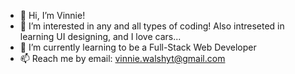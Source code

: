 - 👋 Hi, I’m Vinnie!
- 👀 I’m interested in any and all types of coding! Also intreseted in learning UI designing, and I love cars...
- 🌱 I’m currently learning to be a Full-Stack Web Developer
- 📫 Reach me by email: vinnie.walshyt@gmail.com

<!---
TheVinnievinstar/TheVinnievinstar is a ✨ special ✨ repository because its `README.md` (this file) appears on your GitHub profile.
You can click the Preview link to take a look at your changes.
--->
